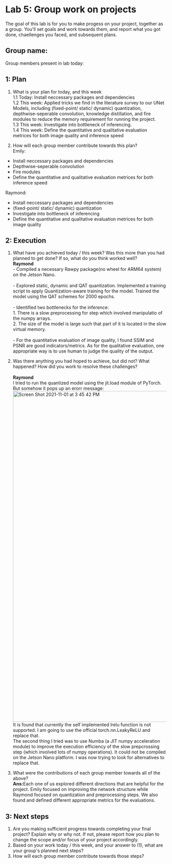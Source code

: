 Lab 5: Group work on projects
===
The goal of this lab is for you to make progess on your project, together as a group. You'll set goals and work towards them, and report what you got done, chaellenges you faced, and subsequent plans.

Group name:
---
Group members present in lab today:

1: Plan
----
1. What is your plan for today, and this week <br/>
1.1 Today: Install neccessary packages and dependencies <br/>
1.2 This week: Applied tricks we find in the literature survey to our UNet Models, including (fixed-point/ static/ dynamic) quantization, depthwise-seperable convolution, knowledge distillation, and fire modules to reduce the memory requirement for running the project. <br/>
1.3 This week: Investigate into bottleneck of inferencing. <br/>
1.4 This week: Define the quantitative and qualitative evaluation metrices for both image quality and inference speed <br/>

2. How will each group member contribute towards this plan?<br/>
Emily:
- Install neccessary packages and dependencies
- Depthwise-seperable convolution
- Fire modules 
- Define the quantitative and qualitative evaluation metrices for both inference speed

Raymond:
- Install neccessary packages and dependencies
- (fixed-point/ static/ dynamic) quantization
- Investigate into bottleneck of inferencing
- Define the quantitative and qualitative evaluation metrices for both image quality

2: Execution
----
1. What have you achieved today / this week? Was this more than you had planned to get done? If so, what do you think worked well?
<br><b>Raymond</b>
<br> - Compiled a necessary Rawpy package(no wheel for ARM64 system) on the Jetson Nano. <br>
<br> - Explored static, dynamic and QAT quantization. Implemented a training script to apply Quantization-aware training for the model. Trained the model using the QAT schemes for 2000 epochs. <br>
<br> - Identified two bottlenecks for the inference: 
<br>     1. There is a slow preprocessing for step which involved manipulatio of the numpy arrays. 
<br>     2. The size of the model is large such that part of it is located in the slow virtual memory.<br>
<br> - For the quantitative evaluation of image quality, I found SSIM and PSNR are good indicators/metrics. As for the qualitative evaluation, one appropriate way is to use human to judge the quality of the output.<br>

2. Was there anything you had hoped to achieve, but did not? What happened? How did you work to resolve these challenges?
<br><br><b>Raymond</b>
<br>I tried to run the quantized model using the jit.load module of PyTorch. But somehow it pops up an erorr message:
<img width="1030" alt="Screen Shot 2021-11-01 at 3 45 42 PM" src="https://user-images.githubusercontent.com/90403016/139735622-df231703-d638-42bc-842b-4f510e3d97e6.png"> It is found that currently the self implemented lrelu function is not supported. I am going to use the official torch.nn.LeakyReLU and replace that.
<br>The second thing I tried was to use Numba (a JIT numpy acceleration module) to improve the execution efficiency of the slow prepcrossing step (which involved lots of numpy operations). It could not be compiled on the Jetson Nano platform. I was now trying to look for alternatives to replace that.

3. What were the contributions of each group member towards all of the above?
<br><b>Ans:</b>Each one of us explored different directions that are helpful for the project. Emily focused on improving the network structure while Raymond focused on quantization and preprocessing steps. We also found and defined different appropriate metrics for the evaluations.
  
3: Next steps
----
1. Are you making sufficient progress towards completing your final project? Explain why or why not. If not, please report how you plan to change the scope and/or focus of your project accordingly.
2. Based on your work today / this week, and your answer to (1), what are your group's planned next steps?
3. How will each group member contribute towards those steps? 
